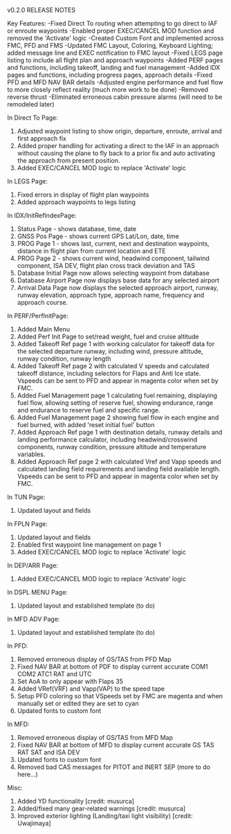 v0.2.0 RELEASE NOTES

Key Features:
-Fixed Direct To routing when attempting to go direct to IAF or enroute waypoints
-Enabled proper EXEC/CANCEL MOD function and removed the 'Activate' logic
-Created Custom Font and implemented across FMC, PFD and FMS
-Updated FMC Layout, Coloring, Keyboard Lighting; added message line and EXEC notification to FMC layout
-Fixed LEGS page listing to include all flight plan and approach waypoints
-Added PERF pages and functions, including takeoff, landing and fuel management
-Added IDX pages and functions, including progress pages, approach details
-Fixed PFD and MFD NAV BAR details
-Adjusted engine performance and fuel flow to more closely reflect reality (much more work to be done)
-Removed reverse thrust
-Eliminated erroneous cabin pressure alarms (will need to be remodeled later)

In Direct To Page:
1. Adjusted waypoint listing to show origin, departure, enroute, arrival and first approach fix
2. Added proper handling for activating a direct to the IAF in an approach without causing the plane to fly back to a prior fix and auto activating the approach from present position.
3. Added EXEC/CANCEL MOD logic to replace 'Activate' logic 

In LEGS Page:
1. Fixed errors in display of flight plan waypoints
2. Added approach waypoints to legs listing

In IDX/InitRefIndexPage:
1. Status Page - shows database, time, date 
2. GNSS Pos Page - shows current GPS Lat/Lon, date, time
3. PROG Page 1 - shows last, current, next and destination waypoints, distance in flight plan from current location and ETE
4. PROG Page 2 - shows current wind, headwind component, tailwind component, ISA DEV, flight plan cross track deviation and TAS
5. Database Initial Page now allows selecting waypoint from database
6. Database Airport Page now displays base data for any selected airport
7. Arrival Data Page now displays the selected approach airport, runway, runway elevation, approach type, approach name, frequency and approach course. 

In PERF/PerfInitPage:
1. Added Main Menu
2. Added Perf Init Page to set/read weight, fuel and cruise altitude
3. Added Takeoff Ref page 1 with working calculator for takeoff data for the selected departure runway, including wind, pressure altitude, runway condition, runway length
4. Added Takeoff Ref page 2 with calculated V speeds and calculated takeoff distance, including selectors for Flaps and Anti Ice state. Vspeeds can be sent to PFD and appear in magenta color when set by FMC.
5. Added Fuel Management page 1 calculating fuel remaining, displaying fuel flow, allowing setting of reserve fuel, showing endurance, range and endurance to reserve fuel and specific range.
6. Added Fuel Management page 2 showing fuel flow in each engine and fuel burned, with added 'reset initial fuel' button
7. Added Approach Ref page 1 with destination details, runway details and landing performance calculator, including headwind/crosswind components, runway condition, pressure altitude and temperature variables.
8. Added Approach Ref page 2 with calculated Vref and Vapp speeds and calculated landing field requirements and landing field available length. Vspeeds can be sent to PFD and appear in magenta color when set by FMC.

In TUN Page:
1. Updated layout and fields

In FPLN Page:
1. Updated layout and fields
2. Enabled first waypoint line management on page 1
3. Added EXEC/CANCEL MOD logic to replace 'Activate' logic 

In DEP/ARR Page:
1. Added EXEC/CANCEL MOD logic to replace 'Activate' logic 

In DSPL MENU Page:
1. Updated layout and established template (to do)

In MFD ADV Page:
1. Updated layout and established template (to do)

In PFD:
1. Removed erroneous display of GS/TAS from PFD Map
2. Fixed NAV BAR at bottom of PDF to display current accurate COM1 COM2 ATC1 RAT and UTC
3. Set AoA to only appear with Flaps 35
4. Added VRef(VRF) and Vapp(VAP) to the speed tape
5. Setup PFD coloring so that VSpeeds set by FMC are magenta and when manually set or edited they are set to cyan
6. Updated fonts to custom font

In MFD:
1. Removed erroneous display of GS/TAS from MFD Map
2. Fixed NAV BAR at bottom of MFD to display current accurate GS TAS RAT SAT and ISA DEV
3. Updated fonts to custom font
4. Removed bad CAS messages for PITOT and INERT SEP (more to do here...)

Misc:
1. Added YD functionality [credit: musurca]
2. Added/fixed many gear-related warnings [credit: musurca]
3. Improved exterior lighting (Landing/taxi light visibility) [credit: Uwajimaya]
